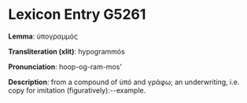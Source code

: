 # Lexicon Entry G5261

**Lemma**: ὑπογραμμός

**Transliteration (xlit)**: hypogrammós

**Pronunciation**: hoop-og-ram-mos'

**Description**:
from a compound of ὑπό and γράφω; an underwriting, i.e. copy for imitation (figuratively):--example.
